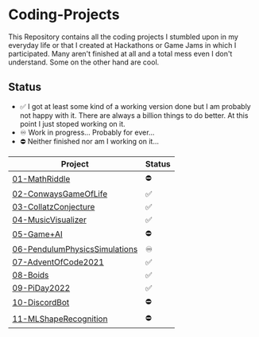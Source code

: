 # Coding-Projects

This Repository contains all the coding projects I stumbled upon in my everyday life or that I created at Hackathons or Game Jams in which I participated.
Many aren't finished at all and a total mess even I don't understand. Some on the other hand are cool.

## Status

- ✅ I got at least some kind of a working version done but I am probably not happy with it. There are always a billion things to do better. At this point I just stoped working on it.
- ♾️ Work in progress... Probably for ever...
- ⛔ Neither finished nor am I working on it...

| Project                                                         | Status |
| --------------------------------------------------------------- | ------ |
| [01-MathRiddle](01-MathRiddle/)                                 | ⛔     |
| [02-ConwaysGameOfLife](02-ConwaysGameOfLife/)                   | ✅     |
| [03-CollatzConjecture](03-CollatzConjecture/)                   | ✅     |
| [04-MusicVisualizer](04-MusicVisualizer/)                       | ✅     |
| [05-Game+AI](05-Game+AI/)                                       | ⛔     |
| [06-PendulumPhysicsSimulations](06-PendulumPhysicsSimulations/) | ♾️      |
| [07-AdventOfCode2021](07-AdventOfCode2021/)                     | ✅     |
| [08-Boids](08-Boids/)                                           | ✅     |
| [09-PiDay2022](09-PiDay2022/)                                   | ✅     |
| [10-DiscordBot](10-DiscordBot/)                                 | ⛔     |
| [11-MLShapeRecognition](11-MLShapeRecognition/)                 | ⛔     |
